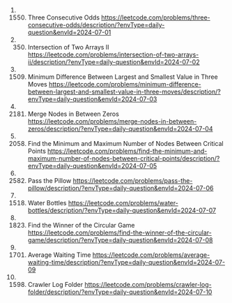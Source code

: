 1. 1550. Three Consecutive Odds
https://leetcode.com/problems/three-consecutive-odds/description/?envType=daily-question&envId=2024-07-01
2. 350. Intersection of Two Arrays II
https://leetcode.com/problems/intersection-of-two-arrays-ii/description/?envType=daily-question&envId=2024-07-02
3. 1509. Minimum Difference Between Largest and Smallest Value in Three Moves
https://leetcode.com/problems/minimum-difference-between-largest-and-smallest-value-in-three-moves/description/?envType=daily-question&envId=2024-07-03
4. 2181. Merge Nodes in Between Zeros
https://leetcode.com/problems/merge-nodes-in-between-zeros/description/?envType=daily-question&envId=2024-07-04
5. 2058. Find the Minimum and Maximum Number of Nodes Between Critical Points
https://leetcode.com/problems/find-the-minimum-and-maximum-number-of-nodes-between-critical-points/description/?envType=daily-question&envId=2024-07-05
6. 2582. Pass the Pillow
https://leetcode.com/problems/pass-the-pillow/description/?envType=daily-question&envId=2024-07-06
7. 1518. Water Bottles
https://leetcode.com/problems/water-bottles/description/?envType=daily-question&envId=2024-07-07
8. 1823. Find the Winner of the Circular Game
https://leetcode.com/problems/find-the-winner-of-the-circular-game/description/?envType=daily-question&envId=2024-07-08
9. 1701. Average Waiting Time
https://leetcode.com/problems/average-waiting-time/description/?envType=daily-question&envId=2024-07-09
10. 1598. Crawler Log Folder
https://leetcode.com/problems/crawler-log-folder/description/?envType=daily-question&envId=2024-07-10